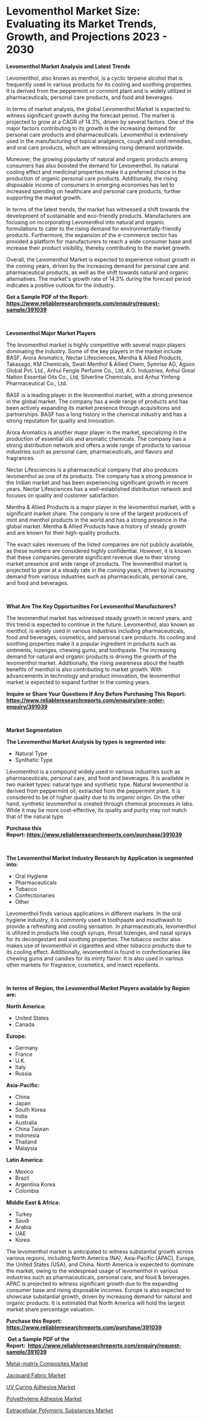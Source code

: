 <p><h1>Levomenthol Market Size: Evaluating its Market Trends, Growth, and Projections 2023 - 2030</h1></p><p><strong>Levomenthol Market Analysis and Latest Trends</strong></p>
<p><p>Levomenthol, also known as menthol, is a cyclic terpene alcohol that is frequently used in various products for its cooling and soothing properties. It is derived from the peppermint or cornmint plant and is widely utilized in pharmaceuticals, personal care products, and food and beverages.</p><p>In terms of market analysis, the global Levomenthol Market is expected to witness significant growth during the forecast period. The market is projected to grow at a CAGR of 14.3%, driven by several factors. One of the major factors contributing to its growth is the increasing demand for personal care products and pharmaceuticals. Levomenthol is extensively used in the manufacturing of topical analgesics, cough and cold remedies, and oral care products, which are witnessing rising demand worldwide.</p><p>Moreover, the growing popularity of natural and organic products among consumers has also boosted the demand for Levomenthol. Its natural cooling effect and medicinal properties make it a preferred choice in the production of organic personal care products. Additionally, the rising disposable income of consumers in emerging economies has led to increased spending on healthcare and personal care products, further supporting the market growth.</p><p>In terms of the latest trends, the market has witnessed a shift towards the development of sustainable and eco-friendly products. Manufacturers are focusing on incorporating Levomenthol into natural and organic formulations to cater to the rising demand for environmentally-friendly products. Furthermore, the expansion of the e-commerce sector has provided a platform for manufacturers to reach a wide consumer base and increase their product visibility, thereby contributing to the market growth.</p><p>Overall, the Levomenthol Market is expected to experience robust growth in the coming years, driven by the increasing demand for personal care and pharmaceutical products, as well as the shift towards natural and organic alternatives. The market's growth rate of 14.3% during the forecast period indicates a positive outlook for the industry.</p></p>
<p><strong>Get a Sample PDF of the Report:&nbsp; <a href="https://www.reliableresearchreports.com/enquiry/request-sample/391039">https://www.reliableresearchreports.com/enquiry/request-sample/391039</a></strong></p>
<p>&nbsp;</p>
<p><strong>Levomenthol Major Market Players</strong></p>
<p><p>The levomenthol market is highly competitive with several major players dominating the industry. Some of the key players in the market include BASF, Arora Aromatics, Nectar Lifesciences, Mentha & Allied Products, Takasago, KM Chemicals, Swati Menthol & Allied Chem, Symrise AG, Agson Global Pvt. Ltd., Anhui Fengle Perfume Co., Ltd, A.G. Industries, Anhui Great Nation Essential Oils Co., Ltd, Silverline Chemicals, and Anhui Yinfeng Pharmaceutical Co., Ltd.</p><p>BASF is a leading player in the levomenthol market, with a strong presence in the global market. The company has a wide range of products and has been actively expanding its market presence through acquisitions and partnerships. BASF has a long history in the chemical industry and has a strong reputation for quality and innovation.</p><p>Arora Aromatics is another major player in the market, specializing in the production of essential oils and aromatic chemicals. The company has a strong distribution network and offers a wide range of products to various industries such as personal care, pharmaceuticals, and flavors and fragrances.</p><p>Nectar Lifesciences is a pharmaceutical company that also produces levomenthol as one of its products. The company has a strong presence in the Indian market and has been experiencing significant growth in recent years. Nectar Lifesciences has a well-established distribution network and focuses on quality and customer satisfaction.</p><p>Mentha & Allied Products is a major player in the levomenthol market, with a significant market share. The company is one of the largest producers of mint and menthol products in the world and has a strong presence in the global market. Mentha & Allied Products have a history of steady growth and are known for their high-quality products.</p><p>The exact sales revenues of the listed companies are not publicly available, as these numbers are considered highly confidential. However, it is known that these companies generate significant revenue due to their strong market presence and wide range of products. The levomenthol market is projected to grow at a steady rate in the coming years, driven by increasing demand from various industries such as pharmaceuticals, personal care, and food and beverages.</p></p>
<p>&nbsp;</p>
<p><strong>What Are The Key Opportunities For Levomenthol Manufacturers?</strong></p>
<p><p>The levomenthol market has witnessed steady growth in recent years, and this trend is expected to continue in the future. Levomenthol, also known as menthol, is widely used in various industries including pharmaceuticals, food and beverages, cosmetics, and personal care products. Its cooling and soothing properties make it a popular ingredient in products such as ointments, lozenges, chewing gums, and toothpaste. The increasing demand for natural and organic products is driving the growth of the levomenthol market. Additionally, the rising awareness about the health benefits of menthol is also contributing to market growth. With advancements in technology and product innovation, the levomenthol market is expected to expand further in the coming years.</p></p>
<p><strong>Inquire or Share Your Questions If Any Before Purchasing This Report: <a href="https://www.reliableresearchreports.com/enquiry/pre-order-enquiry/391039">https://www.reliableresearchreports.com/enquiry/pre-order-enquiry/391039</a></strong></p>
<p>&nbsp;</p>
<p><strong>Market Segmentation</strong></p>
<p><strong>The Levomenthol Market Analysis by types is segmented into:</strong></p>
<p><ul><li>Natural Type</li><li>Synthetic Type</li></ul></p>
<p><p>Levomenthol is a compound widely used in various industries such as pharmaceuticals, personal care, and food and beverages. It is available in two market types: natural type and synthetic type. Natural levomenthol is derived from peppermint oil, extracted from the peppermint plant. It is considered to be of higher quality due to its organic origin. On the other hand, synthetic levomenthol is created through chemical processes in labs. While it may be more cost-effective, its quality and purity may not match that of the natural type.</p></p>
<p><strong>Purchase this Report:&nbsp;<a href="https://www.reliableresearchreports.com/purchase/391039">https://www.reliableresearchreports.com/purchase/391039</a></strong></p>
<p>&nbsp;</p>
<p><strong>The Levomenthol Market Industry Research by Application is segmented into:</strong></p>
<p><ul><li>Oral Hygiene</li><li>Pharmaceuticals</li><li>Tobacco</li><li>Confectionaries</li><li>Other</li></ul></p>
<p><p>Levomenthol finds various applications in different markets. In the oral hygiene industry, it is commonly used in toothpaste and mouthwash to provide a refreshing and cooling sensation. In pharmaceuticals, levomenthol is utilized in products like cough syrups, throat lozenges, and nasal sprays for its decongestant and soothing properties. The tobacco sector also makes use of levomenthol in cigarettes and other tobacco products due to its cooling effect. Additionally, levomenthol is found in confectionaries like chewing gums and candies for its minty flavor. It is also used in various other markets for fragrance, cosmetics, and insect repellents.</p></p>
<p>&nbsp;</p>
<p><strong>In terms of Region, the Levomenthol Market Players available by Region are:</strong></p>
<p>
    <p> <strong> North America: </strong>
        <ul>
            <li>United States</li>
            <li>Canada</li>
        </ul>
        </p> 
    <p> <strong> Europe: </strong>
        <ul>
            <li>Germany</li>
            <li>France</li>
            <li>U.K.</li>
            <li>Italy</li>
            <li>Russia</li>
        </ul>
        </p> 
    <p> <strong> Asia-Pacific: </strong>
        <ul>
            <li>China</li>
            <li>Japan</li>
            <li>South Korea</li>
            <li>India</li>
            <li>Australia</li>
            <li>China Taiwan</li>
            <li>Indonesia</li>
            <li>Thailand</li>
            <li>Malaysia</li>
        </ul>
        </p> 
    <p> <strong> Latin America: </strong>
        <ul>
            <li>Mexico</li>
            <li>Brazil</li>
            <li>Argentina Korea</li>
            <li>Colombia</li>
        </ul>
        </p> 
    <p> <strong> Middle East & Africa: </strong>
        <ul>
            <li>Turkey</li>
            <li>Saudi</li>
            <li>Arabia</li>
            <li>UAE</li>
            <li>Korea</li>
        </ul>
    </p>
    </p>
<p><p>The levomenthol market is anticipated to witness substantial growth across various regions, including North America (NA), Asia-Pacific (APAC), Europe, the United States (USA), and China. North America is expected to dominate the market, owing to the widespread usage of levomenthol in various industries such as pharmaceuticals, personal care, and food & beverages. APAC is projected to witness significant growth due to the expanding consumer base and rising disposable incomes. Europe is also expected to showcase substantial growth, driven by increasing demand for natural and organic products. It is estimated that North America will hold the largest market share percentage valuation.</p></p>
<p><strong>Purchase this Report: <a href="https://www.reliableresearchreports.com/purchase/391039">https://www.reliableresearchreports.com/purchase/391039</a></strong></p>
<p>&nbsp;<strong>Get a Sample PDF of the Report:&nbsp;&nbsp;<a href="https://www.reliableresearchreports.com/enquiry/request-sample/391039">https://www.reliableresearchreports.com/enquiry/request-sample/391039</a></strong></p>
<p><strong></strong></p>
<p><p><a href="https://medium.com/@suryayadavrp23/metal-matrix-composites-market-analysis-its-cagr-market-segmentation-and-global-industry-overview-cf328bb74b6c">Metal-matrix Composites Market</a></p><p><a href="https://medium.com/@react.shoe.mask/jacquard-fabric-market-competitive-analysis-market-trends-and-forecast-to-2030-55a6bf55ff28">Jacquard Fabric Market</a></p><p><a href="https://medium.com/@draft.web.back/uv-curing-adhesive-market-competitive-analysis-market-trends-and-forecast-to-2030-c69fdb334ab0">UV Curing Adhesive Market</a></p><p><a href="https://medium.com/@wall.see.write/polyethylene-adhesive-market-research-report-its-history-and-forecast-2023-to-2030-43485d0fb298">Polyethylene Adhesive Market</a></p><p><a href="https://medium.com/@klrahulrp23/extracellular-polymeric-substances-market-outlook-industry-overview-and-forecast-2023-to-2030-de46412bff4e">Extracellular Polymeric Substances Market</a></p></p>